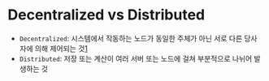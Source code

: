 # Decentralized vs Distributed

- `Decentralized`: 시스템에서 작동하는 노드가 동일한 주체가 아닌 서로 다른 당사자에 의해 제어되는 것[1](https://github.com/siksum/DeFi-paper-review#:~:text=Survey-,Assessing%20the%20effectiveness%20of%20cybersecurity%20frameworks%20in%20mitigating%20cyberattacks%20in%20the%20banking%20sector%20and%20its%20applicability%20to%20decentralized%20finance%20(DeFi),-SSRN)
- `Distributed`: 저장 또는 계산이 여러 서버 또는 노드에 걸쳐 부분적으로 나뉘어 발생하는 것

<br>

